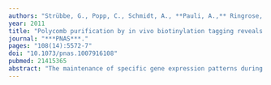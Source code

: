 ```yaml
---
authors: "Strübbe, G., Popp, C., Schmidt, A., **Pauli, A.,** Ringrose, L., Beisel, C., Paro, R."
year: 2011
title: "Polycomb purification by in vivo biotinylation tagging reveals cohesin and Trithorax group proteins as interaction partners"
journal: "***PNAS***."
pages: "108(14):5572-7"
doi: "10.1073/pnas.1007916108"
pubmed: 21415365
abstract: "The maintenance of specific gene expression patterns during cellular proliferation is crucial for the identity of every cell type and the development of tissues in multicellular organisms. Such a cellular memory function is conveyed by the complex interplay of the Polycomb and Trithorax groups of proteins (PcG/TrxG). These proteins exert their function at the level of chromatin by establishing and maintaining repressed (PcG) and active (TrxG) chromatin domains. Past studies indicated that a core PcG protein complex is potentially associated with cell type or even cell stage-specific sets of accessory proteins. In order to better understand the dynamic aspects underlying PcG composition and function we have established an inducible version of the biotinylation tagging approach to purify Polycomb and associated factors from Drosophila embryos. This system enabled fast and efficient isolation of Polycomb containing complexes under near physiological conditions, thereby preserving substoichiometric interactions. Novel interacting proteins were identified by highly sensitive mass spectrometric analysis. We found many TrxG related proteins, suggesting a previously unrecognized extent of molecular interaction of the two counteracting chromatin regulatory protein groups. Furthermore, our analysis revealed an association of PcG protein complexes with the cohesin complex and showed that Polycomb-dependent silencing of a transgenic reporter depends on cohesin function."
---
```

